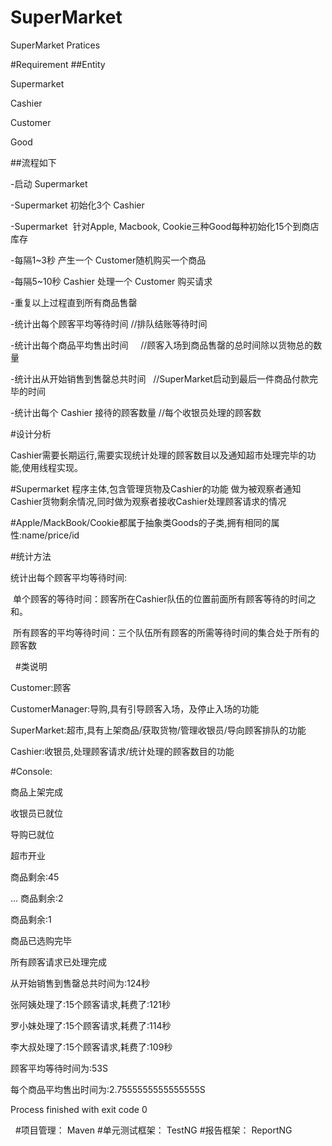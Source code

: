 # SuperMarket
SuperMarket Pratices

#Requirement
##Entity

  Supermarket
  
  Cashier
  
  Customer
  
  Good
  
##流程如下

  -启动 Supermarket 
  
  -Supermarket 初始化3个 Cashier
  
  -Supermarket  针对Apple, Macbook, Cookie三种Good每种初始化15个到商店库存
  
  -每隔1~3秒 产生一个 Customer随机购买一个商品
  
  -每隔5~10秒 Cashier 处理一个 Customer 购买请求
  
  -重复以上过程直到所有商品售罄
  
  -统计出每个顾客平均等待时间          //排队结账等待时间
  
  -统计出每个商品平均售出时间          //顾客入场到商品售罄的总时间除以货物总的数量
  
  -统计出从开始销售到售罄总共时间      //SuperMarket启动到最后一件商品付款完毕的时间
  
  -统计出每个 Cashier 接待的顾客数量  //每个收银员处理的顾客数
 
#设计分析

Cashier需要长期运行,需要实现统计处理的顾客数目以及通知超市处理完毕的功能,使用线程实现。

#Supermarket 程序主体,包含管理货物及Cashier的功能 做为被观察者通知Cashier货物剩余情况,同时做为观察者接收Cashier处理顾客请求的情况

#Apple/MackBook/Cookie都属于抽象类Goods的子类,拥有相同的属性:name/price/id

#统计方法

  统计出每个顾客平均等待时间: 
  
  单个顾客的等待时间：顾客所在Cashier队伍的位置前面所有顾客等待的时间之和。
  
  所有顾客的平均等待时间：三个队伍所有顾客的所需等待时间的集合处于所有的顾客数
  
  
#类说明

Customer:顾客

CustomerManager:导购,具有引导顾客入场，及停止入场的功能

SuperMarket:超市,具有上架商品/获取货物/管理收银员/导向顾客排队的功能

Cashier:收银员,处理顾客请求/统计处理的顾客数目的功能

#Console:

商品上架完成

收银员已就位

导购已就位

超市开业

商品剩余:45

...
商品剩余:2

商品剩余:1

商品已选购完毕

所有顾客请求已处理完成

从开始销售到售罄总共时间为:124秒

张阿姨处理了:15个顾客请求,耗费了:121秒

罗小妹处理了:15个顾客请求,耗费了:114秒

李大叔处理了:15个顾客请求,耗费了:109秒

顾客平均等待时间为:53S

每个商品平均售出时间为:2.7555555555555555S

Process finished with exit code 0

  
#项目管理：
Maven
#单元测试框架：
TestNG
#报告框架：
ReportNG

  
